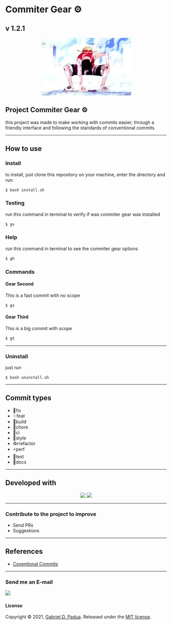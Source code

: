 # Commiter Gear ⚙️ 

v 1.2.1
---

<div align="center">
    <img src="./luffy.jpeg">
</div>

## Project Commiter Gear ⚙️ 

this project was made to make working with commits easier, through a friendly interface and following the standards of conventional commits

---

## How to use

### Install

to install, just clone this repository on your machine, enter the directory and run:

```bash
$ bash install.sh
```

### Testing

run this command in terminal to verify if was commiter gear was installed

```bash
$ gv
```

### Help

run this command in terminal to see the commiter gear options

```bash
$ gh
```


### Commands

#### Gear Second

This is a fast commit with no scope

```bash
$ gs
```

#### Gear Third

This is a big commit with scope

```bash
$ gt
```

---

### Uninstall

just run

```shell
$ bash uninstall.sh
```

---

## Commit types

- 🐛fix
- ✨feat
- 👷build
- 🔖chore
- 🚀ci
- 💄style
- ♻️rrefactor
- ⚡️perf
- 🧪test
- 📝docs

---

## Developed with
<div align="center">

<img width="90px" src="https://img.icons8.com/plasticine/100/000000/bash.png"/>

<img width="80px" src="https://img.icons8.com/color/48/000000/git.png"/>
</div>

---

### Contribute to the project to improve

- Send PRs
- Suggestions

---

## References

- [Coventional Commits](https://www.conventionalcommits.org/en/v1.0.0/)


---

### Send me an E-mail
<a href="mailto:gabriel.d.padua21@gmail.com"><img src="https://slackmojis.com/emojis/870-mail/download" width="33px"></a>

#### License

Copyright © 2021, [Gabriel D. Padua](https://github.com/gabrielDpadua21).
Released under the [MIT license](LICENSE).

